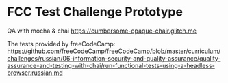 FCC Test Challenge Prototype 
============================

QA with mocha & chai
https://cumbersome-opaque-chair.glitch.me

The tests provided by freeCodeCamp:
https://github.com/freeCodeCamp/freeCodeCamp/blob/master/curriculum/challenges/russian/06-information-security-and-quality-assurance/quality-assurance-and-testing-with-chai/run-functional-tests-using-a-headless-browser.russian.md